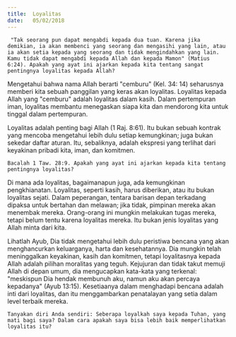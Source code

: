 ```yaml
---
title:  Loyalitas
date:   05/02/2018
---
```


` "Tak seorang pun dapat mengabdi kepada dua tuan. Karena jika demikian, ia akan membenci yang seorang dan mengasihi yang lain, atau ia akan setia kepada yang seorang dan tidak mengindahkan yang lain. Kamu tidak dapat mengabdi kepada Allah dan kepada Mamon" (Matius 6:24). Apakah yang ayat ini ajarkan kepada kita tentang sangat pentingnya loyalitas kepada Allah?`

Mengetahui bahwa nama Allah berarti "cemburu" (Kel. 34: 14) seharusnya memberi kita sebuah panggilan yang keras akan loyalitas. Loyalitas kepada Allah yang "cemburu" adalah loyalitas dalam kasih. Dalam pertempuran iman, loyalitas membantu menegaskan siapa kita dan mendorong kita untuk tinggal dalam pertempuran.

Loyalitas adalah penting bagi Allah (1 Raj. 8:61). Itu bukan sebuah kontrak yang mencoba mengetahui lebih dulu setiap kemungkinan; juga bukan sekedar daftar aturan. Itu, sebaliknya, adalah ekspresi yang terlihat dari keyakinan pribadi kita, iman, dan komitmen.

`Bacalah 1 Taw. 28:9. Apakah yang ayat ini ajarkan kepada kita tentang pentingnya loyalitas?`

Di mana ada loyalitas, bagaimanapun juga, ada kemungkinan pengkhianatan. Loyalitas, seperti kasih, harus diberikan, atau itu bukan loyalitas sejati. Dalam peperangan, tentara barisan depan terkadang dipaksa untuk bertahan dan melawan; jika tidak, pimpinan mereka akan menembak mereka. Orang-orang ini mungkin melakukan tugas mereka, tetapi belum tentu karena loyalitas mereka. Itu bukan jenis loyalitas yang Allah minta dari kita.

Lihatlah Ayub, Dia tidak mengetahui lebih dulu peristiwa bencana yang akan menghancurkan keluarganya, harta dan kesehatannya. Dia mungkin telah meninggalkan keyakinan, kasih dan komitmen, tetapi loyalitasnya kepada Allah adalah pilihan moralitas yang teguh. Kejujuran dan tidak takut memuji Allah di depan umum, dia mengucapkan kata-kata yang terkenal: "meskispun Dia hendak membunuh aku, namun aku akan percaya kepadanya" (Ayub 13:15). Kesetiaanya dalam menghadapi bencana adalah inti dari loyalitas, dan itu menggambarkan penatalayan yang setia dalam level terbaik mereka.

`Tanyakan diri Anda sendiri: Seberapa loyalkah saya kepada Tuhan, yang mati bagi saya? Dalam cara apakah saya bisa lebih baik memperlihatkan loyalitas itu?`